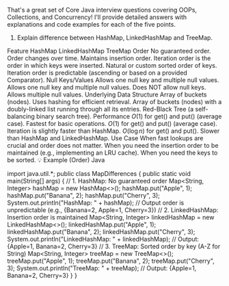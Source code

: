 That's a great set of Core Java interview questions covering OOPs, Collections, and Concurrency! I'll provide detailed answers with explanations and code examples for each of the five points.

1. Explain difference between HashMap, LinkedHashMap and TreeMap.

Feature	HashMap	LinkedHashMap	TreeMap
Order	No guaranteed order. Order changes over time.	Maintains insertion order. Iteration order is the order in which keys were inserted.	Natural or custom sorted order of keys. Iteration order is predictable (ascending or based on a provided Comparator).
Null Keys/Values	Allows one null key and multiple null values.	Allows one null key and multiple null values.	Does NOT allow null keys. Allows multiple null values.
Underlying Data Structure	Array of buckets (nodes). Uses hashing for efficient retrieval.	Array of buckets (nodes) with a doubly-linked list running through all its entries.	Red-Black Tree (a self-balancing binary search tree).
Performance	$O(1)$ for get() and put() (average case). Fastest for basic operations.	$O(1)$ for get() and put() (average case). Iteration is slightly faster than HashMap.	$O(\log n)$ for get() and put(). Slower than HashMap and LinkedHashMap.
Use Case	When fast lookups are crucial and order does not matter.	When you need the insertion order to be maintained (e.g., implementing an LRU cache).	When you need the keys to be sorted.
💡 Example (Order)
Java

import java.util.*;
public class MapDifferences {
    public static void main(String[] args) {
        // 1. HashMap: No guaranteed order
        Map<String, Integer> hashMap = new HashMap<>();
        hashMap.put("Apple", 1);
        hashMap.put("Banana", 2);
        hashMap.put("Cherry", 3);
        System.out.println("HashMap: " + hashMap); // Output order is unpredictable (e.g., {Banana=2, Apple=1, Cherry=3})
// 2. LinkedHashMap: Insertion order is maintained
        Map<String, Integer> linkedHashMap = new LinkedHashMap<>();
        linkedHashMap.put("Apple", 1);
        linkedHashMap.put("Banana", 2);
        linkedHashMap.put("Cherry", 3);
        System.out.println("LinkedHashMap: " + linkedHashMap); // Output: {Apple=1, Banana=2, Cherry=3}
// 3. TreeMap: Sorted order by key (A-Z for String)
        Map<String, Integer> treeMap = new TreeMap<>();
        treeMap.put("Apple", 1);
        treeMap.put("Banana", 2);
        treeMap.put("Cherry", 3);
        System.out.println("TreeMap: " + treeMap); // Output: {Apple=1, Banana=2, Cherry=3}
    }
}
